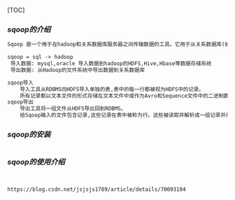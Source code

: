 [TOC]

### _sqoop的介绍_

```xml
Sqoop 是一个用于在hadoop和关系数据库服务器之间传输数据的工具。它用于从关系数据库(如mysql，Oracle)导入数据到hadoop hdfs，并从hadoop文件系统导出到关系数据库

sqoop = sql -> hadoop
 导入数据: mysql,oracle 导入数据到hadoop的HDFS,Hive,Hbase等数据存储系统
 导出数据: 从Hadoop的文件系统中导出数据到关系数据库

sqoop导入
	导入工具从RDBMS向HDFS导入单独的表,表中的每一行都被视为HDFS中的记录。
	所有记录都以文本文件的形式存储在文本文件中或作为Avro和Sequence文件中的二进制数据存储。
sqoop导出
	导出工具将一组文件从HDFS导出回到RDBMS。
    给Sqoop输入的文件包含记录,这些记录在表中被称为行。这些被读取并解析成一组记录并用用户指定的分隔符分隔 
```



### _sqoop的安装_

```xml

```







### _sqoop的使用介绍_

```


https://blog.csdn.net/jsjsjs1789/article/details/70093104
```

